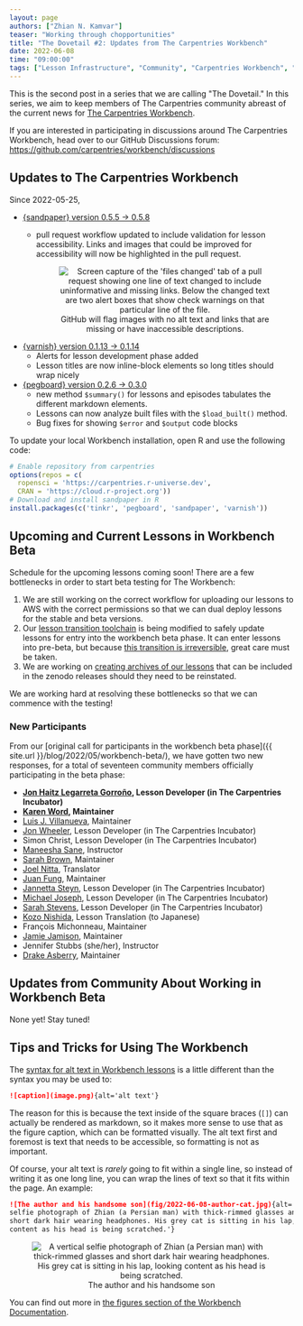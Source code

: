 ```yaml
---
layout: page
authors: ["Zhian N. Kamvar"]
teaser: "Working through chopportunities"
title: "The Dovetail #2: Updates from The Carpentries Workbench"
date: 2022-06-08
time: "09:00:00"
tags: ["Lesson Infrastructure", "Community", "Carpentries Workbench", "Beta", "Dovetail"]
---
```


This is the second post in a series that we are calling "The Dovetail."
In this series, we aim to keep members of The Carpentries community abreast of
the current news for [The Carpentries Workbench](https://carpentries.github.io/workbench). 

If you are interested in participating in discussions around The Carpentries
Workbench, head over to our GitHub Discussions forum: <https://github.com/carpentries/workbench/discussions>

## Updates to The Carpentries Workbench

Since 2022-05-25, 

 - [{sandpaper} version 0.5.5 -> 0.5.8](https://carpentries.github.io/sandpaper/news/index.html#sandpaper-058)
   - pull request workflow updated to include validation for lesson accessibility. 
     Links and images that could be improved for accessibility will now be
     highlighted in the pull request.

     <figure style="text-align: center">
       <img src="{{site.urlimg }}/blog/2022/06/2022-06-08-check-warnings.png" 
        alt="Screen capture of the 'files changed' tab of a pull request showing one line of text changed to include uninformative and missing links. Below the changed text are two alert boxes that show check warnings on that particular line of the file."/>
       <figcaption>
       GitHub will flag images with no alt text and links that are missing or have inaccessible descriptions.
       </figcaption>
     </figure>
 - [{varnish} version 0.1.13 -> 0.1.14](https://carpentries.github.io/varnish/news/index.html#varnish-0114)
   - Alerts for lesson development phase added
   - Lesson titles are now inline-block elements so long titles should wrap nicely
 - [{pegboard} version 0.2.6 -> 0.3.0](https://carpentries.github.io/pegboard/news/index.html#pegboard-030)
   - new method `$summary()` for lessons and episodes tabulates the different markdown elements.
   - Lessons can now analyze built files with the `$load_built()` method.
   - Bug fixes for showing `$error` and `$output` code blocks

To update your local Workbench installation, open R and use the following code:

```r
# Enable repository from carpentries
options(repos = c(
  ropensci = 'https://carpentries.r-universe.dev',
  CRAN = 'https://cloud.r-project.org'))
# Download and install sandpaper in R
install.packages(c('tinkr', 'pegboard', 'sandpaper', 'varnish'))
```

## Upcoming and Current Lessons in Workbench Beta

Schedule for the upcoming lessons coming soon! There are a few bottlenecks in
order to start beta testing for The Workbench:

1. We are still working on the correct workflow for uploading our lessons to AWS
   with the correct permissions so that we can dual deploy lessons for the
   stable and beta versions.
1. Our [lesson transition
   toolchain](https://github.com/data-lessons/lesson-transition#readme) is
   being modified to safely update lessons for entry into the workbench beta
   phase. It can enter lessons into pre-beta, but because [this transition is
   irreversible](https://github.com/data-lessons/lesson-transition#readme), great care must be taken.
1. We are working on [creating archives of our lessons](https://ropensci.org/blog/2022/03/22/safeguards-and-backups-for-github-organizations/)
   that can be included in the zenodo releases should they need to be reinstated.

We are working hard at resolving these bottlenecks so that we can commence with
the testing!

### New Participants

From our [original call for participants in the workbench beta phase]({{ site.url }}/blog/2022/05/workbench-beta/), we have gotten two new responses, for a total of seventeen community members officially participating in the beta phase:

 - **[Jon Haitz Legarreta Gorroño](https://github.com/jhlegarreta/), Lesson Developer (in The Carpentries Incubator)**
 - **[Karen Word](https://github.com/karenword/), Maintainer**
 - [Luis J. Villanueva](https://github.com/villanueval/), Maintainer
 - [Jon Wheeler](https://github.com/jonathanwheeler01/), Lesson Developer (in The Carpentries Incubator)
 - Simon Christ, Lesson Developer (in The Carpentries Incubator)
 - [Maneesha Sane](https://github.com/maneesha/), Instructor
 - [Sarah Brown](https://github.com/brownsarahm/), Maintainer
 - [Joel Nitta](https://github.com/joel.nitta/), Translator
 - [Juan Fung](https://github.com/juanfung/), Maintainer
 - [Jannetta Steyn](https://github.com/jsteyn/), Lesson Developer (in The Carpentries Incubator)
 - [Michael Joseph](https://github.com/josephmje/), Lesson Developer (in The Carpentries Incubator)
 - [Sarah Stevens](https://github.com/sstevens2/), Lesson Developer (in The Carpentries Incubator)
 - [Kozo Nishida](https://github.com/kozo2/), Lesson Translation (to Japanese)
 - François Michonneau, Maintainer
 - [Jamie Jamison](https://github.com/jmjamison/), Maintainer
 - Jennifer Stubbs (she/her), Instructor
 - [Drake Asberry](https://github.com/drakeasberry/), Maintainer

## Updates from Community About Working in Workbench Beta

None yet! Stay tuned!

## Tips and Tricks for Using The Workbench

The [syntax for alt text in Workbench lessons](https://carpentries.github.io/workbench/transition-guide.html#figures)
is a little different than the syntax you may be used to:

```markdown
![caption](image.png){alt='alt text'}
```

The reason for this is because the text inside of the square braces (`[]`) can actually be
rendered as markdown, so it makes more sense to use that as the figure caption, which can be formatted visually.
The alt text first and foremost is text that needs to be accessible, so
formatting is not as important.

Of course, your alt text is _rarely_ going to fit within a single line, so
instead of writing it as one long line, you can wrap the lines of text so that it
fits within the page. An example:

```markdown
![The author and his handsome son](fig/2022-06-08-author-cat.jpg){alt='A vertical
selfie photograph of Zhian (a Persian man) with thick-rimmed glasses and
short dark hair wearing headphones. His grey cat is sitting in his lap, looking
content as his head is being scratched.'}
```


<figure style="text-align: center">
  <img src="{{site.urlimg }}/blog/2022/06/2022-06-08-author-cat.jpg" 
   alt="A vertical selfie photograph of Zhian (a Persian man) with thick-rimmed glasses and short dark hair wearing headphones. His grey cat is sitting in his lap, looking content as his head is being scratched."/>
  <figcaption>
  The author and his handsome son
  </figcaption>
</figure>

You can find out more in [the figures section of the Workbench Documentation](https://carpentries.github.io/sandpaper-docs/episodes.html#figures).
